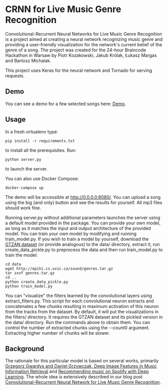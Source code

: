 CRNN for Live Music Genre Recognition
=====================================

Convolutional-Recurrent Neural Networks for Live Music Genre Recognition is a project aimed at creating a neural network recognizing music genre and providing a user-friendly visualization for the network's current belief of the genre of a song. The project was created for the 24-hour Braincode Hackathon in Warsaw by Piotr Kozakowski, Jakub Królak, Łukasz Margas and Bartosz Michalak.

This project uses Keras for the neural network and Tornado for serving requests.


Demo
----

You can see a demo for a few selected songs here: [Demo](http://deepsound.io/genres/).


Usage
-----

In a fresh virtualenv type:  

```shell
pip install -r requirements.txt
```

to install all the prerequisites. Run: 

```shell
python server.py
```

to launch the server.

You can also use Docker Compose:

```shell
docker-compose up
```

The demo will be accessible at http://0.0.0.0:8080/. You can upload a song using the big (and only) button and see the results for yourself. All mp3 files should work fine.  

Running server.py without additional parameters launches the server using a default model provided in the package. You can provide your own model, as long as it matches the input and output architecture of the provided model. You can train your own model by modifying and running train\_model.py. If you wish to train a model by yourself, download the [GTZAN dataset](http://opihi.cs.uvic.ca/sound/genres.tar.gz) (or provide analogous) to the data/ directory, extract it, run create\_data\_pickle.py to preprocess the data and then run train\_model.py to train the model:

```shell
cd data
wget http://opihi.cs.uvic.ca/sound/genres.tar.gz
tar zxvf genres.tar.gz
cd ..
python create_data_pickle.py
python train_model.py
```

You can "visualize" the filters learned by the convolutional layers using extract\_filters.py. This script for each convolutional neuron extracts and concatenates a few chunks resulting in maximum activation of this neuron from the tracks from the dataset. By default, it will put the visualizations in the filters/ directory. It requires the GTZAN dataset and its pickled version in the data/ directory. Run the commands above to obtain them. You can control the number of extracted chunks using the --count0 argument. Extracting higher number of chunks will be slower.


Background
----------

The rationale for this particular model is based on several works, primarily [Grzegorz Gwardys and Daniel Grzywczak, Deep Image Features in Music Information Retrieval](http://ijet.pl/index.php/ijet/article/view/10.2478-eletel-2014-0042/53) and [Recommending music on Spotify with Deep Learning](http://benanne.github.io/2014/08/05/spotify-cnns.html). The whole idea is extensively described in our blog post [Convolutional-Recurrent Neural Network for Live Music Genre Recognition](http://deepsound.io/music_genre_recognition.html).  
